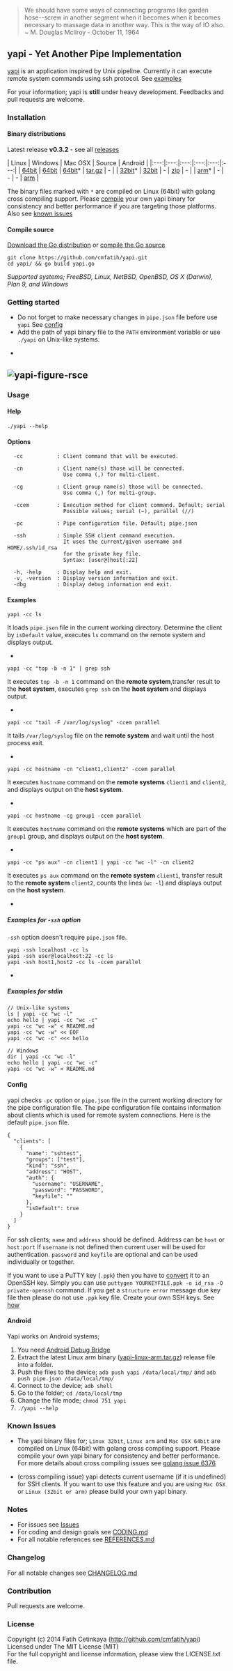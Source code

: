 > We should have some ways of connecting programs like garden hose--screw in 
> another segment when it becomes when it becomes necessary to massage data in another way. 
> This is the way of IO also. ~ M. Douglas McIlroy - October 11, 1964  

## yapi - Yet Another Pipe Implementation

[yapi](http://github.com/cmfatih/yapi) is an application inspired by Unix pipeline. 
Currently it can execute remote system commands using ssh protocol. See [examples](#examples)  

For your information; yapi is **still** under heavy development. 
Feedbacks and pull requests are welcome.  

### Installation

#### Binary distributions

Latest release **v0.3.2** - see all [releases](https://github.com/cmfatih/yapi/releases)

| Linux | Windows | Mac OSX | Source | Android |
|:---:|:---:|:---:|:---:|:---:|:---:|
| [64bit](https://github.com/cmfatih/yapi/releases/download/v0.3.2/yapi-linux-amd64.tar.gz) | [64bit](https://github.com/cmfatih/yapi/releases/download/v0.3.2/yapi-windows-amd64.zip) | [64bit](https://github.com/cmfatih/yapi/releases/download/v0.3.2/yapi-darwin-amd64.tar.gz)* | [tar.gz](https://github.com/cmfatih/yapi/archive/v0.3.2.zip) | - |
| [32bit](https://github.com/cmfatih/yapi/releases/download/v0.3.2/yapi-linux-386.tar.gz)* | [32bit](https://github.com/cmfatih/yapi/releases/download/v0.3.2/yapi-windows-386.zip) | - | [zip](https://github.com/cmfatih/yapi/archive/v0.3.2.zip) | - |
| [arm](https://github.com/cmfatih/yapi/releases/download/v0.3.2/yapi-linux-arm.tar.gz)* | - | - | - | [arm](#android) |

The binary files marked with `*` are compiled on Linux (64bit) with golang cross compiling support. 
Please [compile](#compile-source) your own yapi binary for consistency and better performance
if you are targeting those platforms. Also see [known issues](#known-issues)

#### Compile source

[Download the Go distribution](http://golang.org/doc/install) 
or 
[compile the Go source](http://golang.org/doc/install/source)

```
git clone https://github.com/cmfatih/yapi.git
cd yapi/ && go build yapi.go
```

*Supported systems; FreeBSD, Linux, NetBSD, OpenBSD, OS X (Darwin), Plan 9, and Windows*

### Getting started

* Do not forget to make necessary changes in `pipe.json` file before use `yapi` 
  See [config](#config)  
* Add the path of yapi binary file to the `PATH` environment variable or 
  use `./yapi` on Unix-like systems.

-
![yapi-figure-rsce](docs/img/figure-yapi-rsceoy-ccem.png "Remote System Command Execution on yapi")
-

### Usage

#### Help

```
./yapi --help
```

#### Options

```
  -cc           : Client command that will be executed.

  -cn           : Client name(s) those will be connected.
                  Use comma (,) for multi-client.

  -cg           : Client group name(s) those will be connected.
                  Use comma (,) for multi-group.

  -ccem         : Execution method for client command. Default; serial
                  Possible values; serial (~), parallel (//)

  -pc           : Pipe configuration file. Default; pipe.json

  -ssh          : Simple SSH client command execution.
                  It uses the current/given username and HOME/.ssh/id_rsa
                  for the private key file.
                  Syntax: [user@]host[:22]

  -h, -help     : Display help and exit.
  -v, -version  : Display version information and exit.
  -dbg          : Display debug information end exit.
```

#### Examples

```
yapi -cc ls
```
It loads `pipe.json` file in the current working directory. Determine the client by `isDefault` value, 
executes `ls` command on the remote system and displays output.

-

```
yapi -cc "top -b -n 1" | grep ssh
```
It executes `top -b -n 1` command on the **remote system**,transfer result to the **host system**, 
executes `grep ssh` on the **host system** and displays output.

-

```
yapi -cc "tail -F /var/log/syslog" -ccem parallel
```
It tails `/var/log/syslog` file on the **remote system** and wait until the host process exit.

-

```
yapi -cc hostname -cn "client1,client2" -ccem parallel
```
It executes `hostname` command on the **remote systems** `client1` and `client2`,
and displays output on the **host system**.

-

```
yapi -cc hostname -cg group1 -ccem parallel
```
It executes `hostname` command on the **remote systems** which are part of the `group1` group, 
and displays output on the **host system**.

-

```
yapi -cc "ps aux" -cn client1 | yapi -cc "wc -l" -cn client2
```
It executes `ps aux` command on the **remote system** `client1`, 
transfer result to the **remote system** `client2`, counts the lines (`wc -l`)
and displays output on the **host system**.

-

##### Examples for `-ssh` option
`-ssh` option doesn't require `pipe.json` file. 
```
yapi -ssh localhost -cc ls
yapi -ssh user@localhost:22 -cc ls
yapi -ssh host1,host2 -cc ls -ccem parallel
```

-

##### Examples for stdin
```
// Unix-like systems
ls | yapi -cc "wc -l"
echo hello | yapi -cc "wc -c"
yapi -cc "wc -w" < README.md
yapi -cc "wc -w" << EOF
yapi -cc "wc -c" <<< hello

// Windows
dir | yapi -cc "wc -l"
echo hello | yapi -cc "wc -c"
yapi -cc "wc -w" < README.md
```

#### Config

yapi checks `-pc` option or `pipe.json` file in the current working directory 
for the pipe configuration file. The pipe configuration file contains information about 
clients which is used for remote system connections. Here is the default `pipe.json` file.

```
{
  "clients": [
    {
      "name": "sshtest",
      "groups": ["test"],
      "kind": "ssh",
      "address": "HOST",
      "auth": {
        "username": "USERNAME",
        "password": "PASSWORD",
        "keyfile": ""
      },
      "isDefault": true
    }
  ]
}
```

For ssh clients; `name` and `address` should be defined. Address can be `host` or `host:port`
If `username` is not defined then current user will be used for authentication.
`password` and `keyfile` are optional and can be used individually or together.  

If you want to use a PuTTY key (`.ppk`) then you have to 
[convert](https://www.google.com/search?q=how+to+convert+ppk+to+id_rsa) it to an OpenSSH key. 
Simply you can use `puttygen YOURKEYFILE.ppk -o id_rsa -O private-openssh` command.
If you get a `structure error` message due key file then please do not use `.ppk` key file.
Create your own SSH keys. See 
[how](https://www.digitalocean.com/community/articles/how-to-set-up-ssh-keys--2)

#### Android

Yapi works on Android systems;

1. You need [Android Debug Bridge](http://developer.android.com/tools/help/adb.html)
2. Extract the latest Linux arm binary ([yapi-linux-arm.tar.gz](https://github.com/cmfatih/yapi/releases)) 
   release file into a folder.
3. Push the files to the device;
   `adb push yapi /data/local/tmp/` and `adb push pipe.json /data/local/tmp/`
4. Connect to the device; `adb shell`
5. Go to the folder; `cd /data/local/tmp`
6. Change the file mode; `chmod 751 yapi`
7. `./yapi --help`

### Known Issues

* The yapi binary files for; `Linux 32bit`, `Linux arm` and `Mac OSX 64bit` 
  are compiled on Linux (64bit) with golang cross compiling support. Please compile your own yapi binary 
  for consistency and better performance. For more details about cross compiling issues 
  see [golang issue 6376](https://code.google.com/p/go/issues/detail?id=6376)

* (cross compiling issue) yapi detects current username (if it is undefined) for SSH clients. 
  If you want to use this feature and you are using `Mac OSX` or `Linux (32bit or arm)` 
  please build your own yapi binary.

### Notes

* For issues see [Issues](https://github.com/cmfatih/yapi/issues)
* For coding and design goals see [CODING.md](https://github.com/cmfatih/yapi/blob/master/CODING.md)
* For all notable references see [REFERENCES.md](https://github.com/cmfatih/yapi/blob/master/REFERENCES.md)

### Changelog

For all notable changes see [CHANGELOG.md](https://github.com/cmfatih/yapi/blob/master/CHANGELOG.md)

### Contribution

Pull requests are welcome.

### License

Copyright (c) 2014 Fatih Cetinkaya (http://github.com/cmfatih/yapi)  
Licensed under The MIT License (MIT)  
For the full copyright and license information, please view the LICENSE.txt file.
